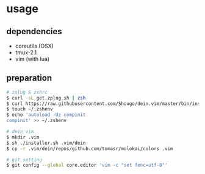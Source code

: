 # usage

## dependencies

* coreutils (OSX)
* tmux-2.1
* vim (with lua)

## preparation

```sh
# zplug & zshrc
$ curl -sL get.zplug.sh | zsh
$ curl https://raw.githubusercontent.com/Shougo/dein.vim/master/bin/installer.sh > installer.sh
$ touch ~/.zshenv
$ echo 'autoload -Uz compinit
compinit' >> ~/.zshenv

# dein vim
$ mkdir .vim
$ sh ./installer.sh .vim/dein
$ cp -r .vim/dein/repos/github.com/tomasr/molokai/colors .vim

# git setting
$ git config --global core.editor 'vim -c "set fenc=utf-8"'
```

